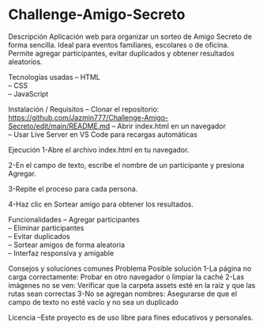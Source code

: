 # Challenge-Amigo-Secreto
 Descripción
Aplicación web para organizar un sorteo de Amigo Secreto de forma sencilla. Ideal para eventos familiares, escolares o de oficina.  
Permite agregar participantes, evitar duplicados y obtener resultados aleatorios.


Tecnologías usadas
– HTML  
– CSS  
– JavaScript

Instalación / Requisitos
– Clonar el repositorio:  https://github.com/Jazmin777/Challenge-Amigo-Secreto/edit/main/README.md
– Abrir index.html en un navegador   
– Usar Live Server en VS Code para recargas automáticas

 Ejecución
1-Abre el archivo index.html en tu navegador.

2-En el campo de texto, escribe el nombre de un participante y presiona Agregar.

3-Repite el proceso para cada persona.

4-Haz clic en Sortear amigo para obtener los resultados.

Funcionalidades
– Agregar participantes  
– Eliminar participantes  
– Evitar duplicados  
– Sortear amigos de forma aleatoria  
– Interfaz responsiva y amigable

Consejos y soluciones comunes
Problema	Posible solución
1-La página no carga correctamente:	Probar en otro navegador o limpiar la caché
2-Las imágenes no se ven:	Verificar que la carpeta assets esté en la raíz y que las rutas sean correctas
3-No se agregan nombres:	Asegurarse de que el campo de texto no esté vacío y no sea un duplicado

 Licencia
–Este proyecto es de uso libre para fines educativos y personales.







